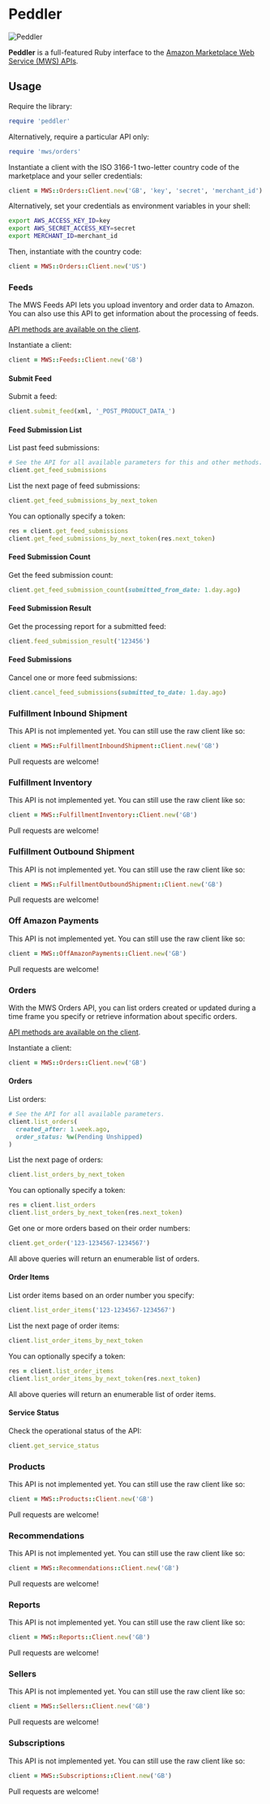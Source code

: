 # Peddler

![Peddler][1]

**Peddler** is a full-featured Ruby interface to the [Amazon Marketplace Web
Service (MWS) APIs][2].

## Usage

Require the library:

```ruby
require 'peddler'
```

Alternatively, require a particular API only:

```ruby
require 'mws/orders'
```

Instantiate a client with the ISO 3166-1 two-letter country code of the
marketplace and your seller credentials:

```ruby
client = MWS::Orders::Client.new('GB', 'key', 'secret', 'merchant_id')
```

Alternatively, set your credentials as environment variables in your shell:

```sh
export AWS_ACCESS_KEY_ID=key
export AWS_SECRET_ACCESS_KEY=secret
export MERCHANT_ID=merchant_id
```

Then, instantiate with the country code:

```ruby
client = MWS::Orders::Client.new('US')
```

### Feeds

The MWS Feeds API lets you upload inventory and order data to Amazon. You can
also use this API to get information about the processing of feeds.

[API methods are available on the client][3].

Instantiate a client:

```ruby
client = MWS::Feeds::Client.new('GB')
```

#### Submit Feed

Submit a feed:

```ruby
client.submit_feed(xml, '_POST_PRODUCT_DATA_')
```

#### Feed Submission List

List past feed submissions:

```ruby
# See the API for all available parameters for this and other methods.
client.get_feed_submissions
```

List the next page of feed submissions:

```ruby
client.get_feed_submissions_by_next_token
```

You can optionally specify a token:

```ruby
res = client.get_feed_submissions
client.get_feed_submissions_by_next_token(res.next_token)
```

#### Feed Submission Count

Get the feed submission count:

```ruby
client.get_feed_submission_count(submitted_from_date: 1.day.ago)
```

#### Feed Submission Result

Get the processing report for a submitted feed:

```ruby
client.feed_submission_result('123456')
```

#### Feed Submissions

Cancel one or more feed submissions:

```ruby
client.cancel_feed_submissions(submitted_to_date: 1.day.ago)
```

### Fulfillment Inbound Shipment

This API is not implemented yet. You can still use the raw client like so:

```ruby
client = MWS::FulfillmentInboundShipment::Client.new('GB')
```

Pull requests are welcome!

### Fulfillment Inventory

This API is not implemented yet. You can still use the raw client like so:

```ruby
client = MWS::FulfillmentInventory::Client.new('GB')
```

Pull requests are welcome!

### Fulfillment Outbound Shipment

This API is not implemented yet. You can still use the raw client like so:

```ruby
client = MWS::FulfillmentOutboundShipment::Client.new('GB')
```

Pull requests are welcome!

### Off Amazon Payments

This API is not implemented yet. You can still use the raw client like so:

```ruby
client = MWS::OffAmazonPayments::Client.new('GB')
```

Pull requests are welcome!

### Orders

With the MWS Orders API, you can list orders created or updated during a time
frame you specify or retrieve information about specific orders.

[API methods are available on the client][4].

Instantiate a client:

```ruby
client = MWS::Orders::Client.new('GB')
```

#### Orders

List orders:

```ruby
# See the API for all available parameters.
client.list_orders(
  created_after: 1.week.ago,
  order_status: %w(Pending Unshipped)
)
```

List the next page of orders:

```ruby
client.list_orders_by_next_token
```

You can optionally specify a token:

```ruby
res = client.list_orders
client.list_orders_by_next_token(res.next_token)
```

Get one or more orders based on their order numbers:

```ruby
client.get_order('123-1234567-1234567')
```

All above queries will return an enumerable list of orders.

#### Order Items

List order items based on an order number you specify:

```ruby
client.list_order_items('123-1234567-1234567')
```

List the next page of order items:

```ruby
client.list_order_items_by_next_token
```

You can optionally specify a token:

```ruby
res = client.list_order_items
client.list_order_items_by_next_token(res.next_token)
```

All above queries will return an enumerable list of order items.

#### Service Status

Check the operational status of the API:

```ruby
client.get_service_status
```

### Products

This API is not implemented yet. You can still use the raw client like so:

```ruby
client = MWS::Products::Client.new('GB')
```

Pull requests are welcome!

### Recommendations

This API is not implemented yet. You can still use the raw client like so:

```ruby
client = MWS::Recommendations::Client.new('GB')
```

Pull requests are welcome!

### Reports

This API is not implemented yet. You can still use the raw client like so:

```ruby
client = MWS::Reports::Client.new('GB')
```

Pull requests are welcome!

### Sellers

This API is not implemented yet. You can still use the raw client like so:

```ruby
client = MWS::Sellers::Client.new('GB')
```

Pull requests are welcome!

### Subscriptions

This API is not implemented yet. You can still use the raw client like so:

```ruby
client = MWS::Subscriptions::Client.new('GB')
```

Pull requests are welcome!

[1]: http://f.cl.ly/items/0W3V0A1Z110Q0x461b3H/mussels.jpeg
[2]: https://developer.amazonservices.com/gp/mws/docs.html
[3]: https://github.com/papercavalier/peddler/blob/master/lib/mws/feeds/client.rb
[4]: https://github.com/papercavalier/peddler/blob/master/lib/mws/orders/client.rb
